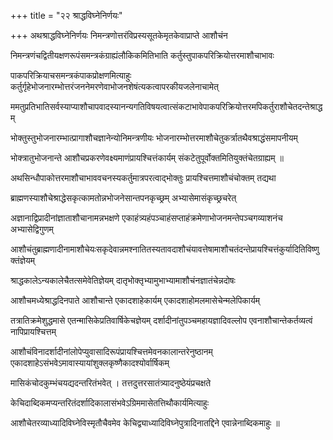 +++
title = "२२ श्राद्धविघ्नेनिर्णयः"

+++
अथश्राद्धविघ्नेनिर्णयः निमन्त्रणोत्तरंविप्रस्यसूतकेमृतकेवाप्राप्ते आशौचंन

निमन्त्रणंचद्वितीयक्षणरूपंसमन्त्रकंग्राह्यंलौकिकमितिभाति कर्तुस्तुपाकपरिक्रियोत्तरमाशौचाभावः

पाकपरिक्रियाचसमन्त्रकंपाकप्रोक्षणमित्याहुः कर्तुर्गृहेभोजनारम्भोत्तरंजननेमरणेवाभोजनशेषंत्यकत्वापरकीयजलेनाचामेत्

ममतुप्रतिभातिसर्वस्याप्याशौचापवादस्यानन्यगतिविषयत्वात्संकटाभावेपाकपरिक्रियोत्तरमपिकर्तुराशौचेतदन्तेश्राद्धम्

भोक्तुस्तुभोजनारम्भात्प्रागाशौचज्ञानेन्योनिमन्त्रणीयः भोजनारम्भोत्तरमाशौचेतुकर्त्रातथैवश्राद्धंसमापनीयम्

भोक्त्रातुभोजनान्ते आशौचप्रकरणेवक्ष्यमाणंप्रायश्चित्तंकार्यम् संकटेतुपूर्वोक्तमितियुक्तंचेतग्राह्यम् ॥

अथसिन्धौपाकोत्तरमाशौचाभाववचनस्यकर्तुमात्रपरत्वाद्भोक्तुः प्रायश्चित्तमाशौचंचोक्तम् तद्यथा

ब्राह्मणस्याशौचेश्राद्धेसकृत्कामतोन्नभोजनेसान्तपनकृच्छ्रम् अभ्यासेमासंकृच्छ्रचरेत्

अज्ञानाद्विप्रादीनांज्ञाताशौचानामन्नभक्षणे एकाहंत्र्यहंपञ्चाहंसप्ताहंक्रमेणाभोजनमन्तेपञ्चगव्याशनंच अभ्यासेद्विगुणम्

आशौचंतुब्राह्मणादीनामाशौचेयःसकृदेवान्नमश्नातितस्यतावदाशौचंयावत्तेषामाशौचतंदन्तेप्रायश्चित्तंकुर्यादितिविष्णुक्तंज्ञेयम्

श्राद्धकालेऽन्यकालेचैतत्समेवेतिज्ञेयम् दातृभोक्तृभ्यामुभाभ्यामाशौचंनज्ञातंचेन्नदोषः

आशौचमध्येश्राद्धदिनपाते आशौचान्ते एकादशाहेकार्यम् एकादशाहोमलमासेचेन्मलेपिकार्यम्

तत्रातिक्रमेशुद्धमासे एतन्मासिकेप्रतिवार्षिकेचज्ञेयम् दर्शादीनांतुपञ्चमहायज्ञादिवल्लोप एवनाशौचान्तेकर्तव्यत्वं नापिप्रायश्चित्तम्

आशौचंविनादर्शादीनांलोपेप्युवासादिरूपंप्रायश्चित्तमेवनकालान्तरेनुष्ठानम् एकादशाहेऽसंभवेऽमावास्यायांशुक्लकृष्णैकादश्योर्वार्षिकम्

मासिकंचोदकुम्भंचयद्यदन्तरितंभवेत् । तत्तदुत्तरसातंत्र्यादनुष्ठेयंप्रचक्षते

केचिदाब्दिकमप्यन्तरितंदर्शादिकालासंभवेऽग्रिममासेतत्तिथौकार्यमित्याहुः

आशौचेतरव्याध्यादिविघ्नेविस्मृतौचैवमेव केचिद्व्याध्यादिविघ्नेपुत्रादिनातद्दिने एवान्नेनाब्दिकमाहुः ॥
